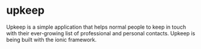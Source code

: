 # upkeep
Upkeep is a simple application that helps normal people to keep in touch with their ever-growing list of professional and personal contacts.  Upkeep is being built with the ionic framework.
